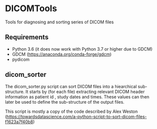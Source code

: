 # DICOMTools
Tools for diagnosing and sorting series of DICOM files

## Requirements
- Python 3.6 (it does now work with Python 3.7 or higher due to GDCM)
- GDCM (https://anaconda.org/conda-forge/gdcm)
- pydicom

## dicom_sorter

The dicom_sorter.py script can sort DICOM files into a hiearchical sub-structure. It starts by (for each file) extracting relevant DICOM header information as patient id
, study dates and times. These values can then later be used to define the sub-structure of the output files. 

This script is mostly a copy of the code described by  Alex Weston (https://towardsdatascience.com/a-python-script-to-sort-dicom-files-f1623a7f40b8)

